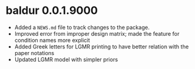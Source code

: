 # baldur 0.0.1.9000

* Added a `NEWS.md` file to track changes to the package.
* Improved error from improper design matrix; made the feature for condition names more explicit
* Added Greek letters for LGMR printing to have better relation with the paper notations
* Updated LGMR model with simpler priors
